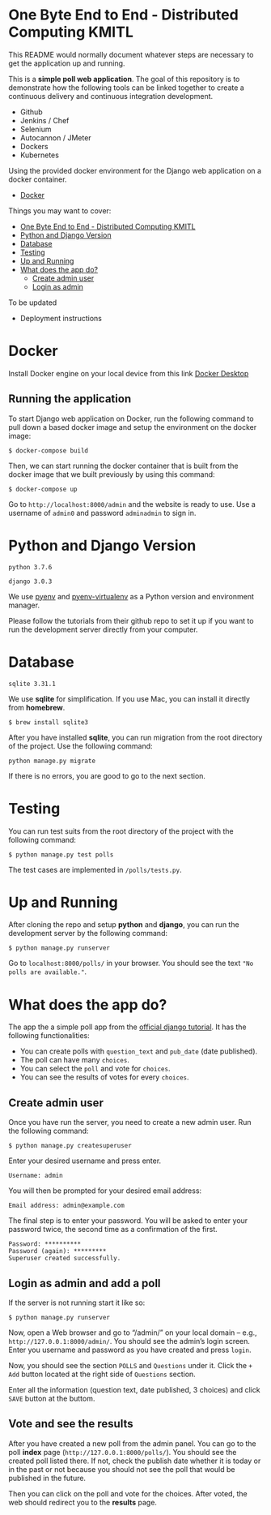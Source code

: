 # One Byte End to End - Distributed Computing KMITL

This README would normally document whatever steps are necessary to get the
application up and running.

This is a **simple poll web application**. The goal of this repository is to demonstrate how the following tools can be linked together to create a continuous delivery and continuous integration development.

- Github
- Jenkins / Chef
- Selenium
- Autocannon / JMeter
- Dockers
- Kubernetes

Using the provided docker environment for the Django web application on a docker container.

- [Docker](#docker)

Things you may want to cover:

- [One Byte End to End - Distributed Computing KMITL](#one-byte-end-to-end---distributed-computing-kmitl)
- [Python and Django Version](#python-and-django-version)
- [Database](#database)
- [Testing](#testing)
- [Up and Running](#up-and-running)
- [What does the app do?](#what-does-the-app-do)
  - [Create admin user](#create-admin-user)
  - [Login as admin](#login-as-admin)

To be updated

- Deployment instructions

# Docker

Install Docker engine on your local device from this link [Docker Desktop](https://hub.docker.com/?overlay=onboarding)

## Running the application

To start Django web application on Docker, run the following command to pull down a based docker image and setup the environment on the docker image:

```
$ docker-compose build
```

Then, we can start running the docker container that is built from the docker image that we built previously by using this command:

```
$ docker-compose up
```

Go to `http://localhost:8000/admin` and the website is ready to use.
Use a username of `admin0` and password `adminadmin` to sign in.

# Python and Django Version

`python 3.7.6`

`django 3.0.3`

We use [pyenv](https://github.com/pyenv/pyenv) and [pyenv-virtualenv](https://github.com/pyenv/pyenv-virtualenv) as a Python version and environment manager.

Please follow the tutorials from their github repo to set it up if you want to run the development server directly from your computer.

# Database

`sqlite 3.31.1`

We use **sqlite** for simplification. If you use Mac, you can install it directly from **homebrew**.

```
$ brew install sqlite3
```

After you have installed **sqlite**, you can run migration from the root directory of the project. Use the following command:

```
python manage.py migrate
```

If there is no errors, you are good to go to the next section.

# Testing

You can run test suits from the root directory of the project with the following command:

```
$ python manage.py test polls
```

The test cases are implemented in `/polls/tests.py`.

# Up and Running

After cloning the repo and setup **python** and **django**, you can run the development server by the following command:

```
$ python manage.py runserver
```

Go to `localhost:8000/polls/` in your browser. You should see the text `"No polls are available."`.

# What does the app do?

The app the a simple poll app from the [official django tutorial](https://docs.djangoproject.com/en/3.0/intro/tutorial01/). It has the following functionalities:

- You can create polls with `question_text` and `pub_date` (date published).
- The poll can have many `choices`.
- You can select the `poll` and vote for `choices`.
- You can see the results of votes for every `choices`.

## Create admin user

Once you have run the server, you need to create a new admin user. Run the following command:

```
$ python manage.py createsuperuser
```

Enter your desired username and press enter.

```
Username: admin
```

You will then be prompted for your desired email address:

```
Email address: admin@example.com
```

The final step is to enter your password. You will be asked to enter your password twice, the second time as a confirmation of the first.

```
Password: **********
Password (again): *********
Superuser created successfully.
```

## Login as admin and add a poll

If the server is not running start it like so:

```
$ python manage.py runserver
```

Now, open a Web browser and go to “/admin/” on your local domain – e.g., `http://127.0.0.1:8000/admin/`. You should see the admin’s login screen. Enter you username and password as you have created and press `login`.

Now, you should see the section `POLLS` and `Questions` under it. Click the `+ Add` button located at the right side of `Questions` section.

Enter all the information (question text, date published, 3 choices) and click `SAVE` button at the buttom.

## Vote and see the results

After you have created a new poll from the admin panel. You can go to the poll **index** page (`http://127.0.0.1:8000/polls/`). You should see the created poll listed there. If not, check the publish date whether it is today or in the past or not because you should not see the poll that would be published in the future.

Then you can click on the poll and vote for the choices. After voted, the web should redirect you to the **results** page.
